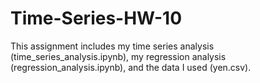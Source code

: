 # Time-Series-HW-10
This assignment includes my time series analysis (time_series_analysis.ipynb), my regression analysis (regression_analysis.ipynb), and the data I used (yen.csv).
